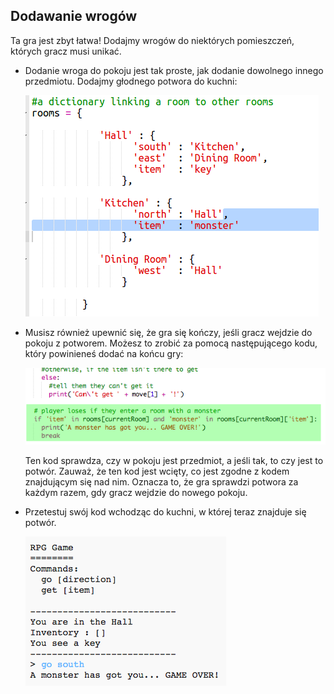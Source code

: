 ## Dodawanie wrogów

Ta gra jest zbyt łatwa! Dodajmy wrogów do niektórych pomieszczeń, których gracz musi unikać.

+ Dodanie wroga do pokoju jest tak proste, jak dodanie dowolnego innego przedmiotu. Dodajmy głodnego potwora do kuchni:
    
    ![zrzut ekranu](images/rpg-monster-dict.png)

+ Musisz również upewnić się, że gra się kończy, jeśli gracz wejdzie do pokoju z potworem. Możesz to zrobić za pomocą następującego kodu, który powinieneś dodać na końcu gry:
    
    ![zrzut ekranu](images/rpg-monster-code.png)
    
    Ten kod sprawdza, czy w pokoju jest przedmiot, a jeśli tak, to czy jest to potwór. Zauważ, że ten kod jest wcięty, co jest zgodne z kodem znajdującym się nad nim. Oznacza to, że gra sprawdzi potwora za każdym razem, gdy gracz wejdzie do nowego pokoju.

+ Przetestuj swój kod wchodząc do kuchni, w której teraz znajduje się potwór.
    
    ![zrzut ekranu](images/rpg-monster-test.png)